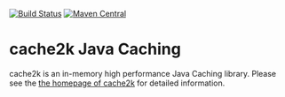 [![Build Status](https://travis-ci.org/headissue/cache2k.svg?branch=master)](https://travis-ci.org/headissue/cache2k)
[![Maven Central](https://maven-badges.herokuapp.com/maven-central/org.cache2k/cache2k-core/badge.svg)](https://maven-badges.herokuapp.com/maven-central/org.cache2k/cache2k-core)

# cache2k Java Caching

cache2k is an in-memory high performance Java Caching library. Please see the
[the homepage of cache2k](http://cache2k.org) for detailed information.
